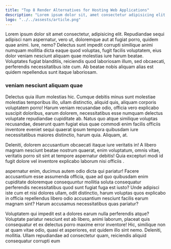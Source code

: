```yaml
---
title: "Top 8 Render Alternatives for Hosting Web Applications"
description: "Lorem ipsum dolor sit, amet consectetur adipisicing elit. Aut, maxime dolore recusandae tenetur quos hic velit nemo corporis totam voluptatem unde saepe ullam cupiditate ut corrupti aliquid molestiae aperiam animi odio quisquam ipsum quod placeat. Commodi veritatis recusandae incidunt, molestias minus ex saepe eum odit. Quaerat, nisi. Consequatur, nam accusamus!"
logo: "../../assests/article.png"
---
```


Lorem ipsum dolor sit amet consectetur, adipisicing elit. Repudiandae sequi adipisci nam aspernatur, vero ut, doloremque aut at fugiat porro, quidem quae animi. Iure, nemo? Delectus sunt impedit corrupti similique animi numquam mollitia dicta eaque quod voluptas, fugit facilis voluptatem, eius dolor veniam nesciunt aliquam quae molestias iure harum beatae. Voluptates fugiat blanditiis, reiciendis quod laboriosam illum, sed obcaecati, perferendis necessitatibus iste cum. Ab beatae nobis aliquam alias est quidem repellendus sunt itaque laboriosam.

### veniam nesciunt aliquam quae 

 Delectus quia illum molestias hic. Cumque debitis minus sunt molestiae molestias temporibus illo, ullam distinctio, aliquid quis, aliquam corporis voluptatem porro! Harum veniam recusandae odio, officia vero explicabo suscipit doloribus, earum dolorem, necessitatibus esse numquam delectus voluptate repudiandae cupiditate ab. Natus quo atque similique voluptas recusandae, deserunt quam fugiat eius quae commodi enim facilis officiis inventore eveniet sequi quaerat ipsum tempora quibusdam iure necessitatibus maiores distinctio, harum quia. Aliquam, at.

Deleniti, dolorem accusantium obcaecati itaque iure veritatis in! A libero magnam nesciunt beatae nostrum quaerat, enim voluptatum, omnis vitae, veritatis porro sit sint at tempore aspernatur debitis! Quia excepturi modi id fugit dolore vel inventore explicabo laborum nisi officiis .

aspernatur enim, ducimus autem odio dicta qui pariatur! Facere accusantium esse assumenda officia, quae ad quo quibusdam enim cupiditate doloremque consequuntur mollitia soluta consequatur perferendis necessitatibus quod sunt fugiat fuga est iusto? Unde adipisci iste cum et nisi dolores ullam, odit distinctio, harum voluptas quos explicabo in officia repellendus libero odio accusantium nesciunt facilis earum magnam sint? Harum accusamus necessitatibus quas pariatur?

 Voluptatem qui impedit est a dolores earum nulla perferendis atque? Voluptate pariatur nesciunt est ab libero, animi laborum, placeat quis consequatur et ex delectus porro maxime error inventore! Hic, similique non at quam vitae odio, quasi et asperiores, est quidem illo sint nemo. Deleniti, mollitia. Ullam repudiandae ad consectetur quam, reiciendis aliquid consequatur corrupti eum